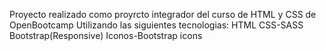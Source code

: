 Proyecto realizado como proyrcto integrador del curso de HTML y CSS de OpenBootcamp
Utilizando las siguientes tecnologias:
    HTML
    CSS-SASS
    Bootstrap(Responsive)
    Iconos-Bootstrap icons